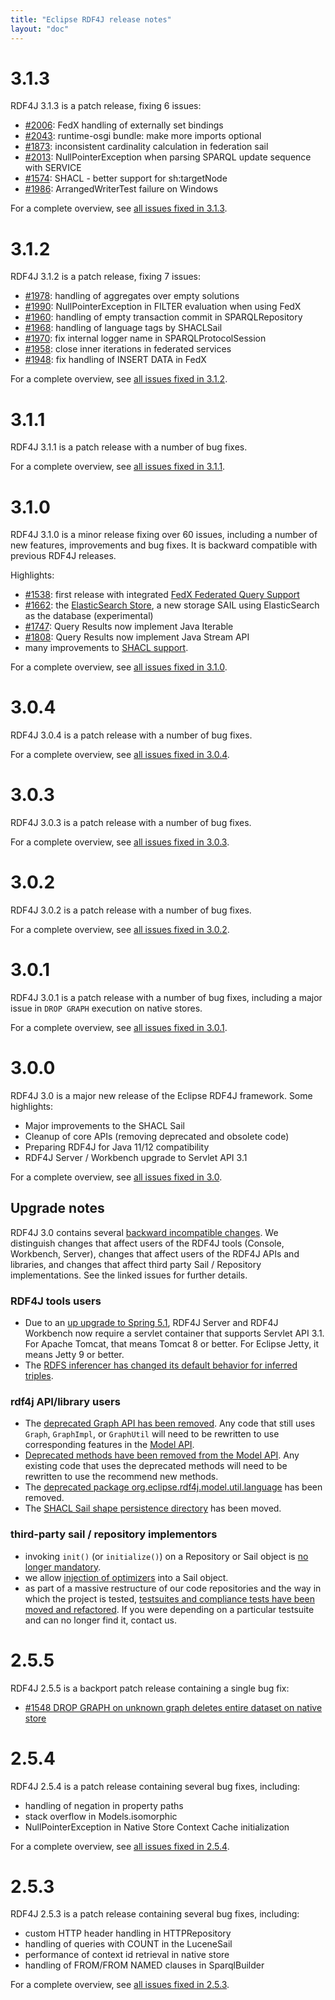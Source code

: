 ```yaml
---
title: "Eclipse RDF4J release notes"
layout: "doc"
---
```

# 3.1.3 

RDF4J 3.1.3 is a patch release, fixing 6 issues:

- [#2006](https://github.com/eclipse/rdf4j/issues/2006): FedX handling of externally set bindings
- [#2043](https://github.com/eclipse/rdf4j/issues/2043): runtime-osgi bundle: make more imports optional
- [#1873](https://github.com/eclipse/rdf4j/issues/1873): inconsistent cardinality calculation in federation sail
- [#2013](https://github.com/eclipse/rdf4j/issues/2013): NullPointerException when parsing SPARQL update sequence with SERVICE
- [#1574](https://github.com/eclipse/rdf4j/issues/1574): SHACL - better support for sh:targetNode
- [#1986](https://github.com/eclipse/rdf4j/issues/1986): ArrangedWriterTest failure on Windows

For a complete overview, see [all issues fixed in 3.1.3](https://github.com/eclipse/rdf4j/milestone/48?closed=1).

# 3.1.2 

RDF4J 3.1.2 is a patch release, fixing 7 issues:

- [#1978](https://github.com/eclipse/rdf4j/issues/1978): handling of aggregates over empty solutions
- [#1990](https://github.com/eclipse/rdf4j/issues/1990): NullPointerException in FILTER evaluation when using FedX
- [#1960](https://github.com/eclipse/rdf4j/issues/1960): handling of empty transaction commit in SPARQLRepository
- [#1968](https://github.com/eclipse/rdf4j/issues/1968): handling of language tags by SHACLSail
- [#1970](https://github.com/eclipse/rdf4j/issues/1970): fix internal logger name in SPARQLProtocolSession 
- [#1958](https://github.com/eclipse/rdf4j/issues/1958): close inner iterations in federated services
- [#1948](https://github.com/eclipse/rdf4j/issues/1948): fix handling of INSERT DATA in FedX

For a complete overview, see [all issues fixed in 3.1.2](https://github.com/eclipse/rdf4j/milestone/47?closed=1).
# 3.1.1 

RDF4J 3.1.1 is a patch release with a number of bug fixes.

For a complete overview, see [all issues fixed in 3.1.1](https://github.com/eclipse/rdf4j/milestone/46?closed=1).

# 3.1.0

RDF4J 3.1.0 is a minor release fixing over 60 issues, including a number of new
features, improvements and bug fixes. It is backward compatible with previous
RDF4J releases.

Highlights:

- [#1538](https://github.com/eclipse/rdf4j/issues/1538): first release with integrated [FedX Federated Query Support](/documentation/programming/federation/)
- [#1662](https://github.com/eclipse/rdf4j/issues/1662): the [ElasticSearch Store](/documentation/programming/repository/#elasticserch-rdf-repository), a new storage SAIL using ElasticSearch as the database (experimental)
- [#1747](https://github.com/eclipse/rdf4j/issues/1747): Query Results now implement Java Iterable 
- [#1808](https://github.com/eclipse/rdf4j/issues/1808): Query Results now implement Java Stream API
- many improvements to [SHACL support](/documentation/programming/shacl/).

For a complete overview, see [all issues fixed in 3.1.0](https://github.com/eclipse/rdf4j/milestone/39?closed=1).

# 3.0.4 

RDF4J 3.0.4 is a patch release with a number of bug fixes.

For a complete overview, see [all issues fixed in 3.0.4](https://github.com/eclipse/rdf4j/milestone/45?closed=1).

# 3.0.3 

RDF4J 3.0.3 is a patch release with a number of bug fixes.

For a complete overview, see [all issues fixed in 3.0.3](https://github.com/eclipse/rdf4j/milestone/44?closed=1).

# 3.0.2 

RDF4J 3.0.2 is a patch release with a number of bug fixes.

For a complete overview, see [all issues fixed in 3.0.2](https://github.com/eclipse/rdf4j/milestone/43?closed=1).

# 3.0.1 

RDF4J 3.0.1 is a patch release with a number of bug fixes, including a major issue in `DROP GRAPH` execution on native stores.

For a complete overview, see [all issues fixed in 3.0.1](https://github.com/eclipse/rdf4j/milestone/41?closed=1).

# 3.0.0

RDF4J 3.0 is a major new release of the Eclipse RDF4J framework. Some highlights:

- Major improvements to the SHACL Sail
- Cleanup of core APIs (removing deprecated and obsolete code)
- Preparing RDF4J for Java 11/12 compatibility
- RDF4J Server / Workbench upgrade to Servlet API 3.1

For a complete overview, see [all issues fixed in 3.0](https://github.com/eclipse/rdf4j/milestone/17?closed=1).

## Upgrade notes

RDF4J 3.0 contains several [backward incompatible changes](https://github.com/eclipse/rdf4j/issues?utf8=%E2%9C%93&q=is%3Aissue+label%3A%22Not+backwards+compatible%22+-label%3A%22wontfix%22+milestone%3A3.0.0). We distinguish changes that affect users of the RDF4J tools (Console, Workbench, Server), changes that affect users of the RDF4J APIs and libraries, and changes that affect third party Sail / Repository implementations. See the linked issues for further details.

### RDF4J tools users

- Due to an [up upgrade to Spring 5.1](https://github.com/eclipse/rdf4j/issues/1343), RDF4J Server and RDF4J Workbench now require a servlet container that supports Servlet API 3.1. For Apache Tomcat, that means Tomcat 8 or better. For Eclipse Jetty, it means Jetty 9 or better.
- The [RDFS inferencer has changed its default behavior for inferred triples](https://github.com/eclipse/rdf4j/issues/1227). 

### rdf4j API/library users

- The [deprecated Graph API has been removed](https://github.com/eclipse/rdf4j/issues/389). Any code that still uses `Graph`, `GraphImpl`, or `GraphUtil` will need to be rewritten to use corresponding features in the [Model API](https://rdf4j.eclipse.org/documentation/programming/model/#the-model-interface).
- [Deprecated methods have been removed from the Model API](https://github.com/eclipse/rdf4j/issues/748). Any existing code that uses the deprecated methods will need to be rewritten to use the recommend new methods.
- The [deprecated package org.eclipse.rdf4j.model.util.language](https://github.com/eclipse/rdf4j/issues/675) has been removed.
- The [SHACL Sail shape persistence directory](https://github.com/eclipse/rdf4j/issues/1504) has been moved.

### third-party sail / repository implementors

- invoking `init()` (or `initialize()`) on a Repository or Sail object is [no longer mandatory](https://github.com/eclipse/rdf4j/issues/1223). 
- we allow [injection of optimizers](https://github.com/eclipse/rdf4j/issues/1280) into a Sail object. 
- as part of a massive restructure of our code repositories and the way in which the project is tested, [testsuites and compliance tests have been moved and refactored](https://github.com/eclipse/rdf4j/issues/1236). If you were depending on a particular testsuite and can no longer find it, contact us. 

# 2.5.5 

RDF4J 2.5.5 is a backport patch release containing a single bug fix:

- [#1548 DROP GRAPH on unknown graph deletes entire dataset on native store](https://github.com/eclipse/rdf4j/issues/1548) 

# 2.5.4

RDF4J 2.5.4 is a patch release containing several bug fixes, including:

- handling of negation in property paths
- stack overflow in Models.isomorphic
- NullPointerException in Native Store Context Cache initialization 

For a complete overview, see [all issues fixed in 2.5.4](https://github.com/eclipse/rdf4j/milestone/40?closed=1).

# 2.5.3

RDF4J 2.5.3 is a patch release containing several bug fixes, including:

- custom HTTP header handling in HTTPRepository
- handling of queries with COUNT in the LuceneSail
- performance of context id retrieval in native store
- handling of FROM/FROM NAMED clauses in SparqlBuilder

For a complete overview, see [all issues fixed in 2.5.3](https://github.com/eclipse/rdf4j/milestone/37?closed=1).
